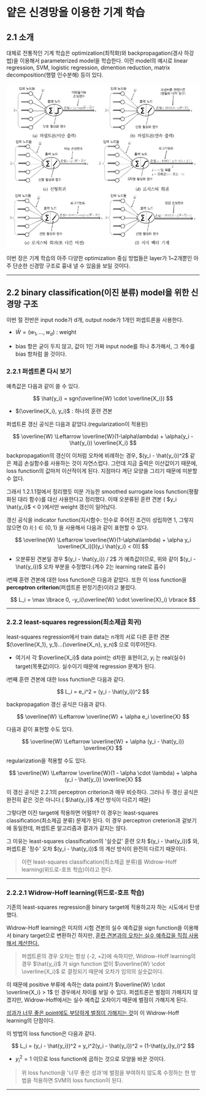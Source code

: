 # 얕은 신경망을 이용한 기계 학습

## 2.1 소개

대체로 전통적인 기계 학습은 optimization(최적화)와 backpropagation(경사 하강법)을 이용해서 parameterized model을 학습한다. 이런 model의 예시로 linear regression, SVM, logistic regression, dimention reduction, matrix decomposition(행렬 인수분해) 등이 있다.

![퍼셉트론의 여러 변형](images/perceptron_machine_learning.png)

이번 장은 기계 학습의 아주 다양한 optimization 중심 방법들은 layer가 1~2개뿐인 아주 단순한 신경망 구조로 흉내 낼 수 있음을 보일 것이다.

---

## 2.2 binary classification(이진 분류) model을 위한 신경망 구조

이번 절 전반은 input node가 d개, output node가 1개인 퍼셉트론을 사용한다.

- $\bar{W} = (w_1, ... , w_d)$ : weight

- bias 항은 굳이 두지 않고, 값이 1인 가짜 input node를 하나 추가해서, 그 계수를 bias 항처럼 쓸 것이다.

### 2.2.1 퍼셉트론 다시 보기

예측값은 다음과 같이 쓸 수 있다.

$$ \hat{y_i} = sgn(\overline{W} \cdot \overline{X_i}) $$

- $(\overline{X_i}, y_i)$ : 하나의 훈련 견본

퍼셉트론 갱신 공식은 다음과 같았다.(regularization이 적용된)

$$ \overline{W} \Leftarrow \overline{W}(1-\alpha\lambda) + \alpha(y_i - \hat{y_i}) \overline{X_i} $$

backpropagation의 갱신이 이처럼 오차에 비례하는 경우, $(y_i - \hat{y_i})^2$ 같은 제곱 손실함수를 사용하는 것이 자연스럽다. 그런데 지금 출력은 이산값이기 때문에, loss function의 값마저 이산적이게 된다. 지점마다 계단 모양을 그리기 때문에 미분할 수 없다.

그래서 1.2.1.1절에서 정리했듯 미분 가능한 smoothed surrogate loss function(평활화된 대리 함수)를 대신 사용한다고 정리했다. 이때 오분류된 훈련 견본 ( $y_i \hat{y_i}$ < 0 )에서만 weight 갱신이 일어났다. 

갱신 공식을 indicator function(지시함수: 인수로 주어진 조건이 성립하면 1, 그렇지 않으면 0) $I(\cdot) \in \lbrace 0, 1 \rbrace$ 을 사용해서 다음과 같이 표현할 수 있다.

$$ \overline{W} \Leftarrow \overline{W}(1-\alpha\lambda) + \alpha y_i \overline{X_i}[I(y_i \hat{y_i} < 0)] $$

- 오분류된 견본일 경우 $(y_i - \hat{y_i}) / 2$ 가 예측값이므로, 위와 같이 $(y_i - \hat{y_i})$ 오차 부분을 수정했다.(계수 2는 learning rate로 흡수)

i번째 훈련 견본에 대한 loss function은 다음과 같았다. 또한 이 loss function을 **perceptron criterion**(퍼셉트론 판정기준)이라고 불렀다.

$$ L_i = \max \lbrace 0, -y_i(\overline{W} \cdot \overline{X}_i) \rbrace $$

---

### 2.2.2 least-squares regression(최소제곱 회귀)

least-squares regression에서 train data는 n개의 서로 다른 훈련 견본 $(\overline{X_1}, y_1)...(\overline{X_n}, y_n)$ 으로 이루어진다. 

- 여기서 각 $\overline{X_i}$ data point는 d차원 표현이고, $y_i$ 는 real(실수) target(목푯값)이다. 실수이기 때문에 regression 문제가 된다.

i번째 훈련 견본에 대한 loss function은 다음과 같다.

$$ L_i = e_i^2 = (y_i - \hat{y_i})^2 $$

backpropagation 갱신 공식은 다음과 같다.

$$ \overline{W} \Leftarrow \overline{W} + \alpha e_i \overline{X} $$

다음과 같이 표현할 수도 있다.

$$ \overline{W} \Leftarrow \overline{W} + \alpha (y_i - \hat{y_i}) \overline{X} $$

regularization을 적용할 수도 있다.

$$ \overline{W} \Leftarrow \overline{W}(1 - \alpha \cdot \lambda) + \alpha (y_i - \hat{y_i}) \overline{X} $$

이 갱신 공식은 2.2.1의 perceptron criterion과 매우 비슷하다. 그러나 두 갱신 공식은 완전히 같은 것은 아니다.( $\hat{y_i}$ 계산 방식이 다르기 때문)

그렇다면 이진 target에 적용하면 어떨까? 이 경우는 least-squares classification(최소제곱 분류) 문제가 된다. 이 경우 perceptron creterion과 겉보기에 동일한데, 퍼셉트론 알고리즘과 결과가 같지는 않다.

그 이유는 least-squares classification의 '실숫값' 훈련 오차 $(y_i - \hat{y_i})$ 와, 퍼셉트론 '정수' 오차 $(y_i - \hat{y_i})$ 의 계산 방식이 완전히 다르기 때문이다.

> 이런 least-squares classification(최소제곱 분류)를 Widrow-Hoff learning(위드로-호프 학습)이라고 한다.

---

### 2.2.2.1 Widrow-Hoff learning(위드로-호프 학습)

기존의 least-squares regression을 binary target에 적용하고자 하는 시도에서 탄생했다. 

Widrow-Hoff learning은 미지의 시험 견본의 실수 예측값을 sign function을 이용해서 binary target으로 변환하긴 하지만, <U>훈련 견본과의 오차는 실수 예측값을 직접 사용해서 계산한다.</U> 

> 퍼셉트론의 경우 오차는 항상 {-2, +2}에 속하지만, Widrow-Hoff learning의 경우 $\hat{y_i}$ 가 sign function 없이 $\overline{W} \cdot \overline{X_i}$ 로 결정되기 때문에 오차가 임의의 실숫값이다.

이 때문에 positive 부류에 속하는 data point가 $\overline{W} \cdot \overline{X_i} > 1$ 인 경우에서 차이를 보일 수 있다. 퍼셉트론은 벌점이 가해지지 않겠지만, Widrow-Hoff에서는 실수 예측값 오차이기 때문에 벌점이 가해지게 된다.

<U>성과가 너무 좋은 point에도 부당하게 벌점이 가해지는 것</U>이 이 Widrow-Hoff learning의 단점이다.

이 방법의 loss function은 다음과 같다.

$$ L_i = (y_i - \hat{y_i})^2 = y_i^2(y_i - \hat{y_i})^2 = (1-\hat{y_i}y_i)^2 $$

- $y_i^2 = 1$ 이므로 loss function에 곱하는 것으로 모양을 바꾼 것이다.

> 위 loss function을 '너무 좋은 성과'에 벌점을 부여하지 않도록 수정하는 한 방법을 적용하면 SVM의 loss function이 된다.

---